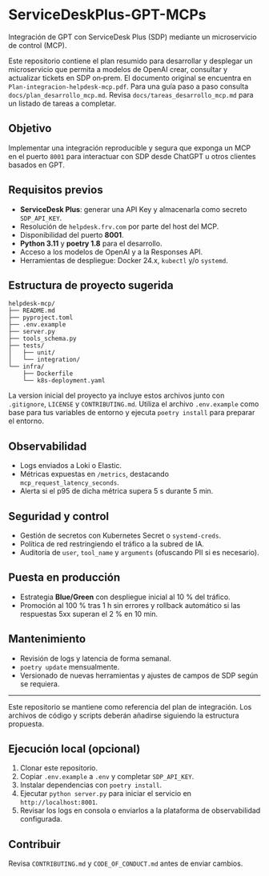 # ServiceDeskPlus-GPT-MCPs

Integración de GPT con ServiceDesk Plus (SDP) mediante un microservicio de control (MCP).

Este repositorio contiene el plan resumido para desarrollar y desplegar un microservicio que permita a modelos de OpenAI crear, consultar y actualizar tickets en SDP on‑prem. El documento original se encuentra en `Plan-integracion-helpdesk-mcp.pdf`.
Para una guía paso a paso consulta `docs/plan_desarrollo_mcp.md`.
Revisa `docs/tareas_desarrollo_mcp.md` para un listado de tareas a completar.

## Objetivo

Implementar una integración reproducible y segura que exponga un MCP en el puerto `8001` para interactuar con SDP desde ChatGPT u otros clientes basados en GPT.

## Requisitos previos

- **ServiceDesk Plus**: generar una API Key y almacenarla como secreto `SDP_API_KEY`.
- Resolución de `helpdesk.frv.com` por parte del host del MCP.
- Disponibilidad del puerto **8001**.
- **Python 3.11** y **poetry 1.8** para el desarrollo.
- Acceso a los modelos de OpenAI y a la Responses API.
- Herramientas de despliegue: Docker 24.x, `kubectl` y/o `systemd`.

## Estructura de proyecto sugerida

```
helpdesk-mcp/
├── README.md
├── pyproject.toml
├── .env.example
├── server.py
├── tools_schema.py
├── tests/
│   ├── unit/
│   └── integration/
└── infra/
    ├── Dockerfile
    └── k8s-deployment.yaml
```

La version inicial del proyecto ya incluye estos archivos junto con `.gitignore`, `LICENSE` y `CONTRIBUTING.md`. Utiliza el archivo `.env.example` como base para tus variables de entorno y ejecuta `poetry install` para preparar el entorno.


## Observabilidad

- Logs enviados a Loki o Elastic.
- Métricas expuestas en `/metrics`, destacando `mcp_request_latency_seconds`.
- Alerta si el p95 de dicha métrica supera 5 s durante 5 min.

## Seguridad y control

- Gestión de secretos con Kubernetes Secret o `systemd-creds`.
- Política de red restringiendo el tráfico a la subred de IA.
- Auditoría de `user`, `tool_name` y `arguments` (ofuscando PII si es necesario).

## Puesta en producción

- Estrategia **Blue/Green** con despliegue inicial al 10 % del tráfico.
- Promoción al 100 % tras 1 h sin errores y rollback automático si las respuestas 5xx superan el 2 % en 10 min.

## Mantenimiento

- Revisión de logs y latencia de forma semanal.
- `poetry update` mensualmente.
- Versionado de nuevas herramientas y ajustes de campos de SDP según se requiera.

---

Este repositorio se mantiene como referencia del plan de integración. Los archivos de código y scripts deberán añadirse siguiendo la estructura propuesta.

## Ejecución local (opcional)

1. Clonar este repositorio.
2. Copiar `.env.example` a `.env` y completar `SDP_API_KEY`.
3. Instalar dependencias con `poetry install`.
4. Ejecutar `python server.py` para iniciar el servicio en `http://localhost:8001`.
5. Revisar los logs en consola o enviarlos a la plataforma de observabilidad configurada.

## Contribuir

Revisa `CONTRIBUTING.md` y `CODE_OF_CONDUCT.md` antes de enviar cambios.


